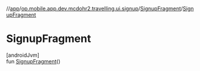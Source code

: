 //[app](../../../index.md)/[op.mobile.app.dev.mcdohr2.travelling.ui.signup](../index.md)/[SignupFragment](index.md)/[SignupFragment](-signup-fragment.md)

# SignupFragment

[androidJvm]\
fun [SignupFragment](-signup-fragment.md)()
